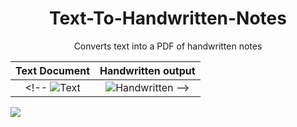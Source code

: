 <h1 align="center"> Text-To-Handwritten-Notes</h1>
<p align="center">Converts text into a PDF of handwritten notes</p>

Text Document              |  Handwritten output
:-------------------------:|:-------------------------:
<!-- ![Text]("text.png") | ![Handwritten]("https://github.com/YuvrajSingh-16/Text-To-Handwritten-Notes/blob/main/handwritten.png") -->
<img src="https://github.com/YuvrajSingh-16/Text-To-Handwritten-Notes/blob/main/handwritten.png">
